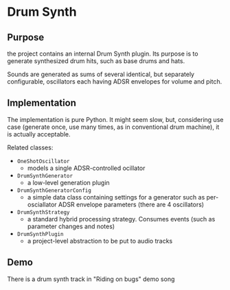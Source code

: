 # Drum Synth

## Purpose

the project contains an internal Drum Synth plugin.
Its purpose is to generate synthesized drum hits, such as base drums and hats.

Sounds are generated as sums of several identical, but separately configurable, oscillators each having ADSR envelopes for volume and pitch.
 

## Implementation

The implementation is pure Python. It might seem slow, but, considering use case (generate once, use many times, as in conventional drum machine), it is actually acceptable.

Related classes:

- `OneShotOscillator`
    - models a single ADSR-controlled ocillator
- `DrumSynthGenerator`
    - a low-level generation plugin
- `DrumSynthGeneratorConfig`
    - a simple data class containing settings for a generator such as per-osciallator ADSR envelope parameters (there are 4 oscillators)
- `DrumSynthStrategy`
    - a standard hybrid processing strategy. Consumes events (such as parameter changes and notes)
- `DrumSynthPlugin`
    - a project-level abstraction to be put to audio tracks 
   
## Demo

There is a drum synth track in "Riding on bugs" demo song